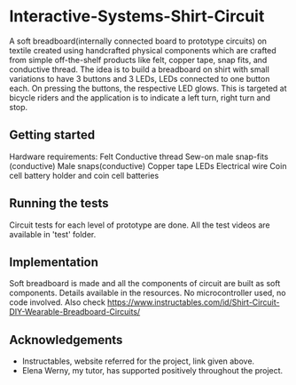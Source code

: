 # Interactive-Systems-Shirt-Circuit

A soft breadboard(internally connected board to prototype circuits) on textile created using handcrafted physical components which are crafted from simple off-the-shelf products like felt, copper tape, snap fits, and conductive thread. The idea is to build a breadboard on shirt with small variations to have 3 buttons and 3 LEDs, LEDs connected to one button each. On pressing the buttons, the respective LED glows. This is targeted at bicycle riders and the application is to indicate a left turn, right turn and stop.

## Getting started

Hardware requirements: 
Felt
Conductive thread
Sew-on male snap-fits (conductive) 
Male snaps(conductive)
Copper tape
LEDs
Electrical wire
Coin cell battery holder and coin cell batteries

## Running the tests
Circuit tests for each level of prototype are done. All the test videos are available in 'test' folder.

## Implementation
Soft breadboard is made and all the components of circuit are built as soft components. Details available in the resources. No microcontroller used, no code involved.
Also check https://www.instructables.com/id/Shirt-Circuit-DIY-Wearable-Breadboard-Circuits/

## Acknowledgements
* Instructables, website referred for the project, link given above.
* Elena Werny, my tutor, has supported positively throughout the project.
